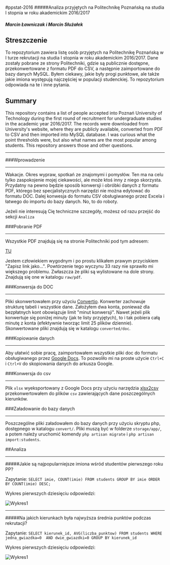 #ppstat-2016
#####Analiza przyjętych na Politechnikę Poznańską na studia I stopnia w roku akademickim 2016/2017
##### Marcin Ławniczak i Marcin Służałek

Streszczenie
---
To repozytorium zawiera listę osób przyjętych na Politechnikę Poznańską w I
turze rekrutacji na studia I stopnia w roku akademickim 2016/2017. Dane zostały
pobrane ze strony Politechniki, gdzie są publicznie dostępne, przekonwertowane
z formatu PDF do CSV, a następnie zaimportowane do bazy danych MySQL. Byłem 
ciekawy, jakie były progi punktowe, ale także jakie imiona występują 
najczęściej w populacji studenckiej. To repozytorium odpowiada na te i inne
pytania.

Summary
---
This repository contains a list of people accepted into Poznań University of
Technology during the first round of recruitment for undergraduate studies in
the academic year 2016/2017.  The records were downloaded from University's
website, where they are publicly available, converted from PDF to CSV and then
imported into MySQL database. I was curious what the point thresholds were, but
also what names are the most popular among students. This repository answers
those and other questions.

---
###Wprowadzenie

---
Wakacje. Okres wypraw, spotkań ze znajomymi i pomysłów. Ten ma na celu tylko
zaspokojenie mojej ciekawości, ale może ktoś inny z niego skorzysta. Przydatny
na pewno będzie sposób konwersji i obróbki danych z formatu PDF, którego bez
specjalistycznych narzędzi nie można edytować do formatu DOC. Dalej konwesja do
formatu CSV obsługiwanego przez Excela i łatwego do importu do bazy danych.
No, to do roboty.

Jeżeli nie interesują Cię techniczne szczegóły, możesz od razu przejść do
sekcji `Analiza`

###Pobranie PDF

---
Wszystkie PDF znajdują się na stronie Politechniki pod tym adresem:

[TU](http://www.put.poznan.pl/pl/studia-i-i-ii-stopnia/listy-przyjetych)

Jestem człowiekiem wygodnym i po prostu klikałem prawym przyciskiem
"Zapisz link jako...". Powtórzenie tego wyczynu 33 razy nie sprawiło mi
większego problemu. Zwłaszcza że pliki są wylistowane na dole strony.
Znajdują się one w katalogu `raw/pdf`.

###Konwersja do DOC

---
Pliki skonwertowałem przy użyciu [Convertio](https://convertio.co/pl/).
Konwerter zachowuje strukturę tabeli i wszystkie dane. Założyłem dwa konta,
ponieważ dla bezpłatnych kont obowiązuje limit "minut konwersji". Nawet jeżeli
plik konwertuje się poniżej minuty (jak te listy przyjętych), to i tak pobiera
całą minutę z konta (efektywnie tworząc limit 25 plików dziennie). 
Skonwertowane pliki znajdują się w katalogu `converted/doc`.

###Kopiowanie danych

---
Aby ułatwić sobie pracę, zaimportowałem wszystkie pliki doc do formatu
obsługiwanego przez [Google Docs](https://docs.google.com). To pozwoliło mi na
proste użycie `Ctrl+C` i `Ctrl+V` do skopiowania danych do arkusza Google.


###Konwersja do csv

---
Plik `xlsx` wyeksportowany z Google Docs przy użyciu narzędzia
[xlsx2csv](https://github.com/dilshod/xlsx2csv) przekonwertowałem do plików
`csv` zawierających dane poszczególnych kierunków.

###Załadowanie do bazy danych

---
Poszczególne pliki załadowałem do bazy danych przy użyciu skryptu php, dostępnego
w katalogu `convert/`. Pliki muszą być w folderze `storage/app/`, a potem należy
uruchomić komendy `php artisan migrate` i `php artisan import:students`.


##Analiza

---
#####Jakie są najpopularniejsze imiona wśród studentów pierwszego roku PP?

Zapytanie: `SELECT imie, COUNT(imie) FROM students
            GROUP BY imie
            ORDER BY COUNT(imie) DESC;`

Wykres pierwszych dziesięciu odpowiedzi:

![Wykres1](https://github.com/marcinlawnik/ppstat-2016/blob/master/images/najpopularniejsze_imiona.png)

---
#####Na jakich kierunkach była najwyższa średnia punktów podczas rekrutacji?

Zapytanie: `SELECT kierunek_id, AVG(liczba_punktow)
            FROM students WHERE jedna_gwiazdka=0 
            AND dwie_gwiazdki=0 GROUP BY kierunek_id`

Wykres pierwszych dziesięciu odpowiedzi:

![Wykres1](https://github.com/marcinlawnik/ppstat-2016/blob/master/images/srednia_vs_kierunek.png)
